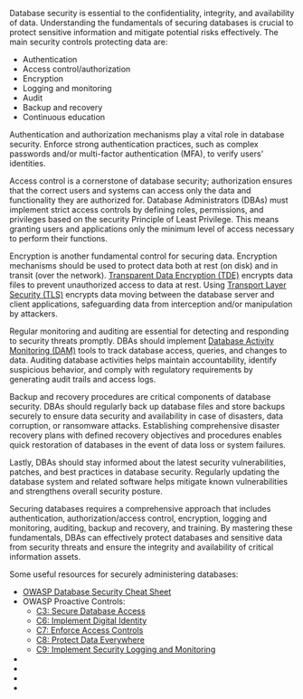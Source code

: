 Database security is essential to the confidentiality, integrity, and availability of data. Understanding the fundamentals of securing databases is crucial to protect sensitive information and mitigate potential risks effectively. The main security controls protecting data are:

* Authentication
* Access control/authorization
* Encryption
* Logging and monitoring
* Audit
* Backup and recovery
* Continuous education

Authentication and authorization mechanisms play a vital role in database security. Enforce strong authentication practices, such as complex passwords and/or multi-factor authentication (MFA), to verify users' identities. 

Access control is a cornerstone of database security; authorization ensures that the correct users and systems can access only the data and functionality they are authorized for. Database Administrators (DBAs) must implement strict access controls by defining roles, permissions, and privileges based on the security Principle of Least Privilege. This means granting users and applications only the minimum level of access necessary to perform their functions.

Encryption is another fundamental control for securing data. Encryption mechanisms should be used to protect data both at rest (on disk) and in transit (over the network). [Transparent Data Encryption (TDE)](https://en.wikipedia.org/wiki/Transparent_data_encryption) encrypts data files to prevent unauthorized access to data at rest. Using [Transport Layer Security (TLS)](https://en.wikipedia.org/wiki/Transport_Layer_Security) encrypts data moving between the database server and client applications, safeguarding data from interception and/or manipulation by attackers.

Regular monitoring and auditing are essential for detecting and responding to security threats promptly. DBAs should implement [Database Activity Monitoring (DAM)](https://en.wikipedia.org/wiki/Database_activity_monitoring) tools to track database access, queries, and changes to data. Auditing database activities helps maintain accountability, identify suspicious behavior, and comply with regulatory requirements by generating audit trails and access logs.

Backup and recovery procedures are critical components of database security. DBAs should regularly back up database files and store backups securely to ensure data security and availability in case of disasters, data corruption, or ransomware attacks. Establishing comprehensive disaster recovery plans with defined recovery objectives and procedures enables quick restoration of databases in the event of data loss or system failures.

Lastly, DBAs should stay informed about the latest security vulnerabilities, patches, and best practices in database security. Regularly updating the database system and related software helps mitigate known vulnerabilities and strengthens overall security posture.

Securing databases requires a comprehensive approach that includes authentication, authorization/access control, encryption, logging and monitoring, auditing, backup and recovery, and training. By mastering these fundamentals, DBAs can effectively protect databases and sensitive data from security threats and ensure the integrity and availability of critical information assets.

Some useful resources for securely administering databases:

* [OWASP Database Security Cheat Sheet](https://cheatsheetseries.owasp.org/cheatsheets/Database_Security_Cheat_Sheet.html#database-configuration-and-hardening)
* OWASP Proactive Controls:
  * [C3: Secure Database Access](https://owasp.org/www-project-proactive-controls/v3/en/c3-secure-database)
  * [C6: Implement Digital Identity](https://owasp.org/www-project-proactive-controls/v3/en/c6-digital-identity.html)
  * [C7: Enforce Access Controls](https://owasp.org/www-project-proactive-controls/v3/en/c7-enforce-access-controls.html)
  * [C8: Protect Data Everywhere](https://owasp.org/www-project-proactive-controls/v3/en/c8-protect-data-everywhere.html)
  * [C9: Implement Security Logging and Monitoring](https://owasp.org/www-project-proactive-controls/v3/en/c9-security-logging.html)
* []()
* []()
* []()
* []()
 
